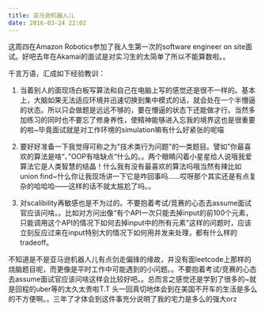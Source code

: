 ```yaml
---
title: 亚马逊机器人儿
date: 2016-03-24 22:02
---
```


这周四在Amazon Robotics参加了我人生第一次的software engineer on site面试。好吧去年在Akamai的面试是对实习生的太简单了所以不能算数啦。。

千言万语，汇成如下经验教训：

1. 当着别人的面现场白板写算法和自己在电脑上写的感觉还是很不一样的。基本上，大脑如果无法适应环境并迅速切换到集中模式的话，就会处在一个半懵逼的状态。所以只会做题是远远不够的，要在懵逼的状态下还能做才行。当然多加练习的同时也不要忘了修身养性，使精神能够进入忘我的境界这也是很重要的啦~毕竟面试就是对工作环境的simulation嘛有什么好紧张的呢喵

2. 要好好准备一下我觉得可称之为"技术类行为问题"的一类题目。譬如”你最喜欢的算法是啥“、”OOP有啥缺点“什么的。。两个眼睛闪着小星星给人说哦我爱算法它是人类智慧的结晶！什么我有没有最喜欢的算法吗哦当然有辣比如union find~什么你让我现场讲一下它是咋回事吗……哎呀那个其实还是有点复杂的哈哈哈——这样的话不就太尴尬了吗。。

3. 对scalibility再敏感也是不为过的。不要抱着考试/竞赛的心态去assume面试官应该问啥。。比如对方问出像“有个API一次只能去掉input的前100个元素，只能调用这个API的情况下如何去掉input中的所有元素”这样的问题时，应该立刻反应过来在input特别大的情况下如何用并发来处理，都有什么样的tradeoff。

不知道是不是亚马逊机器人儿有点剑走偏锋的缘故，并没有面leetcode上那样的烧脑题目呢，而更像是平时工作中可能遇到的小问题。。不要抱着考试/竞赛的心态去assume面试官应该问啥这样会比较好吧。。总而言之感觉还是学到了很多的~就是回程的uber等的太久太贵啦T.T 头一回真切地体会到在美国不开车的生活是多么的不方便啊。。三年了才体会到这件事充分说明了我的宅力是多么的强大orz